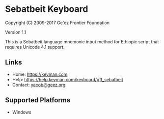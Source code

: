 Sebatbeit Keyboard
=====================

Copyright (C) 2009-2017 Ge'ez Frontier Foundation

Version 1.1

This is a Sebatbeit language mnemonic input method for Ethiopic script that requires Unicode 4.1 support.

Links
-----

 * Home:     https://keyman.com
 * Help:     https://help.keyman.com/keyboard/gff_sebatbeit
 * Contact:  yacob@geez.org

Supported Platforms
-------------------
 * Windows
 